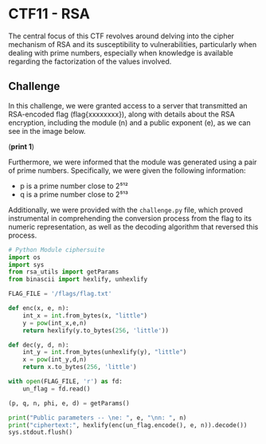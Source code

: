 # CTF11 - RSA

The central focus of this CTF revolves around delving into the cipher mechanism of RSA and its susceptibility to vulnerabilities, particularly when dealing with prime numbers, especially when knowledge is available regarding the factorization of the values involved.


## Challenge

In this challenge, we were granted access to a server that transmitted an RSA-encoded flag (flag{xxxxxxxx}), along with details about the RSA encryption, including the module (n) and a public exponent (e), as we can see in the image below.

(**print 1**)

Furthermore, we were informed that the module was generated using a pair of prime numbers. Specifically, we were given the following information:
- p is a prime number close to 2⁵¹²
- q is a prime number close to 2⁵¹³

Additionally, we were provided with the ``` challenge.py ``` file, which proved instrumental in comprehending the conversion process from the flag to its numeric representation, as well as the decoding algorithm that reversed this process.

```PYTHON
# Python Module ciphersuite
import os
import sys
from rsa_utils import getParams
from binascii import hexlify, unhexlify

FLAG_FILE = '/flags/flag.txt'

def enc(x, e, n):
    int_x = int.from_bytes(x, "little")
    y = pow(int_x,e,n)
    return hexlify(y.to_bytes(256, 'little'))

def dec(y, d, n):
    int_y = int.from_bytes(unhexlify(y), "little")
    x = pow(int_y,d,n)
    return x.to_bytes(256, 'little')

with open(FLAG_FILE, 'r') as fd:
	un_flag = fd.read()

(p, q, n, phi, e, d) = getParams()

print("Public parameters -- \ne: ", e, "\nn: ", n)
print("ciphertext:", hexlify(enc(un_flag.encode(), e, n)).decode())
sys.stdout.flush()
```